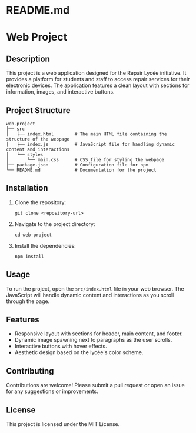 # README.md

# Web Project

## Description
This project is a web application designed for the Repair Lycée initiative. It provides a platform for students and staff to access repair services for their electronic devices. The application features a clean layout with sections for information, images, and interactive buttons.

## Project Structure
```
web-project
├── src
│   ├── index.html        # The main HTML file containing the structure of the webpage
│   ├── index.js          # JavaScript file for handling dynamic content and interactions
│   └── styles
│       └── main.css      # CSS file for styling the webpage
├── package.json          # Configuration file for npm
└── README.md             # Documentation for the project
```

## Installation
1. Clone the repository:
   ```
   git clone <repository-url>
   ```
2. Navigate to the project directory:
   ```
   cd web-project
   ```
3. Install the dependencies:
   ```
   npm install
   ```

## Usage
To run the project, open the `src/index.html` file in your web browser. The JavaScript will handle dynamic content and interactions as you scroll through the page.

## Features
- Responsive layout with sections for header, main content, and footer.
- Dynamic image spawning next to paragraphs as the user scrolls.
- Interactive buttons with hover effects.
- Aesthetic design based on the lycée's color scheme.

## Contributing
Contributions are welcome! Please submit a pull request or open an issue for any suggestions or improvements.

## License
This project is licensed under the MIT License.